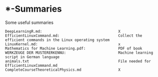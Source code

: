 # *-Summaries

Some useful summaries

    DeepLearningR.md:                                   X
    EfficientLinuxCommand.md:                           Collect the efficient commands in the Linux operating system 
    LinuxKernel.md:                                     x
    Mathematics for Machine Learning.pdf:               PDF of book
    WERKZEUGE DER MUSTERERKENNU:                        Machine learning script in German language
    animals.txt                                         File needed for EfficientLinuxCommand.md
    CompleteCourseTheoreticalPhysics.md                 X

